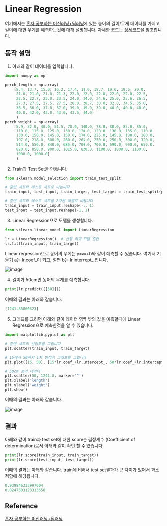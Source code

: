 # Linear Regression

여기에서는 [혼자 공부하는 머신러닝+딥러닝](https://github.com/rickiepark/hg-mldl)에 있는 농어의 길이/무게 데이터를 가지고 길이에 대한 무게를 예측하는것에 대해 설명합니다. 자세한 코드는 [상세코드](https://github.com/kyopark2014/ML-Algorithms/blob/main/src/linear_regression.ipynb)을 참조합니다. 


## 동작 설명 

1) 아래와 같이 데이터를 입력합니다. 

```python
import numpy as np

perch_length = np.array(
    [8.4, 13.7, 15.0, 16.2, 17.4, 18.0, 18.7, 19.0, 19.6, 20.0, 
     21.0, 21.0, 21.0, 21.3, 22.0, 22.0, 22.0, 22.0, 22.0, 22.5, 
     22.5, 22.7, 23.0, 23.5, 24.0, 24.0, 24.6, 25.0, 25.6, 26.5, 
     27.3, 27.5, 27.5, 27.5, 28.0, 28.7, 30.0, 32.8, 34.5, 35.0, 
     36.5, 36.0, 37.0, 37.0, 39.0, 39.0, 39.0, 40.0, 40.0, 40.0, 
     40.0, 42.0, 43.0, 43.0, 43.5, 44.0]
     )
perch_weight = np.array(
    [5.9, 32.0, 40.0, 51.5, 70.0, 100.0, 78.0, 80.0, 85.0, 85.0, 
     110.0, 115.0, 125.0, 130.0, 120.0, 120.0, 130.0, 135.0, 110.0, 
     130.0, 150.0, 145.0, 150.0, 170.0, 225.0, 145.0, 188.0, 180.0, 
     197.0, 218.0, 300.0, 260.0, 265.0, 250.0, 250.0, 300.0, 320.0, 
     514.0, 556.0, 840.0, 685.0, 700.0, 700.0, 690.0, 900.0, 650.0, 
     820.0, 850.0, 900.0, 1015.0, 820.0, 1100.0, 1000.0, 1100.0, 
     1000.0, 1000.0]
     )
```     

2) Train과 Test Set을 만듧니다.

```python
from sklearn.model_selection import train_test_split

# 훈련 세트와 테스트 세트로 나눕니다
train_input, test_input, train_target, test_target = train_test_split(perch_length, perch_weight, random_state=42)

# 훈련 세트와 테스트 세트를 2차원 배열로 바꿉니다
train_input = train_input.reshape(-1, 1)
test_input = test_input.reshape(-1, 1)
```

3) Linear Regression으로 모델을 생성합니다.

```python
from sklearn.linear_model import LinearRegression

lr = LinearRegression()  # 선형 회귀 모델 훈련
lr.fit(train_input, train_target)
```

Linear regression으로 농어의 무게는 y=ax+b와 같이 예측할 수 있습니다. 여기서 기울기 a는 lr.coef_이 되고, 절편 b는 lr.intercept_ 입니다.

![image](https://user-images.githubusercontent.com/52392004/185791887-38a99da0-091f-4e93-993b-2dcfcb94ca23.png)


4) 길이가 50cm인 농어의 무계를 예측합니다. 

```python
print(lr.predict([[50]]))
```

이때의 결과는 아래와 같습니다. 

```python
[1241.83860323]
```

5) 그래프를 그리면 아래와 같이 데이터 영역 밖의 값을 예측할때에 Linear Regression으로 예측한것을 알 수 있습니다. 

```python
import matplotlib.pyplot as plt

# 훈련 세트의 산점도를 그립니다
plt.scatter(train_input, train_target)

# 15에서 50까지 1차 방정식 그래프를 그립니다
plt.plot([15, 50], [15*lr.coef_+lr.intercept_, 50*lr.coef_+lr.intercept_],'r')

# 50cm 농어 데이터
plt.scatter(50, 1241.8, marker='^')
plt.xlabel('length')
plt.ylabel('weight')
plt.show()
```

이때의 결과는 아래와 같습니다.

![image](https://user-images.githubusercontent.com/52392004/185791485-e57c716a-31fc-4453-a76d-f9d0aa93f6bb.png)


## 결과 

아래와 같이 train과 test set에 대한 score는 결정계수 (Coefficient of determination)로서 아래와 같이 확인 할 수 있습니다. 

```python
print(lr.score(train_input, train_target))
print(lr.score(test_input, test_target))
```

이때의 결과는 아래와 같습니다. train에 비해서 test set결과가 큰 차이가 있어서 과소적합에 해당됩니다. 

```c
0.939846333997604
0.8247503123313558
```
## Reference

[혼자 공부하는 머신러닝+딥러닝](https://github.com/rickiepark/hg-mldl)
